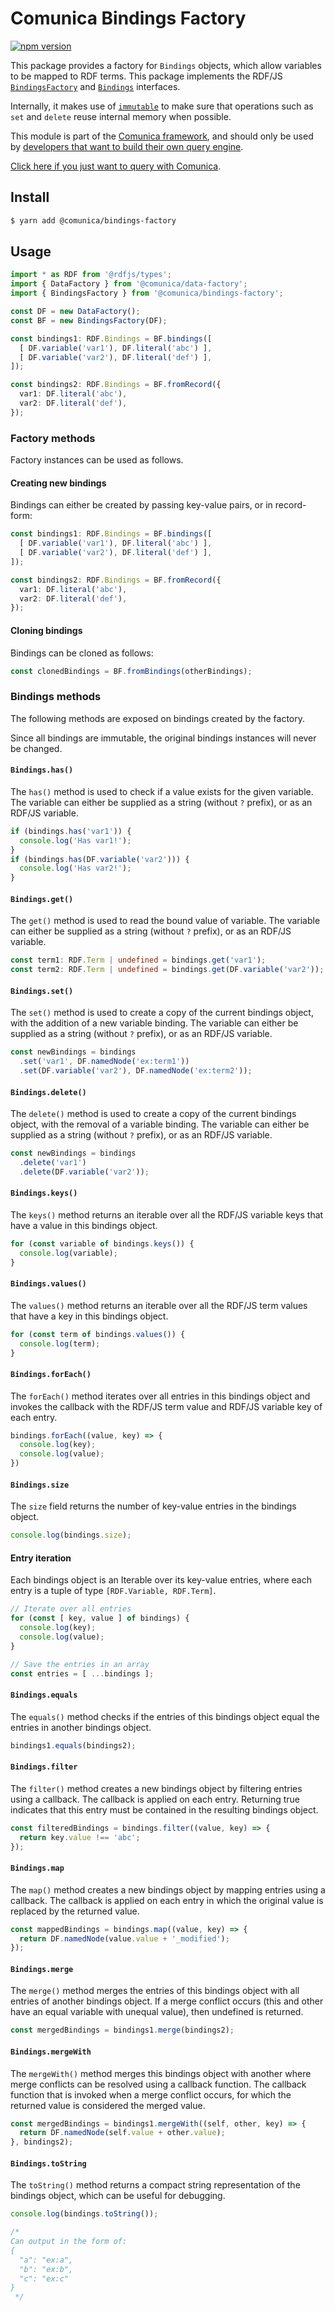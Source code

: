 # Comunica Bindings Factory

[![npm version](https://badge.fury.io/js/%40comunica%2Fbindings-factory.svg)](https://www.npmjs.com/package/@comunica/bindings-factory)

This package provides a factory for `Bindings` objects, which allow variables to be mapped to RDF terms.
This package implements the RDF/JS [`BindingsFactory`](http://rdf.js.org/query-spec/#bindingsfactory-interface)
and [`Bindings`](http://rdf.js.org/query-spec/#bindings-interface) interfaces.

Internally, it makes use of [`immutable`](https://www.npmjs.com/package/immutable)
to make sure that operations such as `set` and `delete` reuse internal memory when possible.

This module is part of the [Comunica framework](https://github.com/comunica/comunica),
and should only be used by [developers that want to build their own query engine](https://comunica.dev/docs/modify/).

[Click here if you just want to query with Comunica](https://comunica.dev/docs/query/).

## Install

```bash
$ yarn add @comunica/bindings-factory
```

## Usage

```typescript
import * as RDF from '@rdfjs/types';
import { DataFactory } from '@comunica/data-factory';
import { BindingsFactory } from '@comunica/bindings-factory';

const DF = new DataFactory();
const BF = new BindingsFactory(DF);

const bindings1: RDF.Bindings = BF.bindings([
  [ DF.variable('var1'), DF.literal('abc') ],
  [ DF.variable('var2'), DF.literal('def') ],
]);

const bindings2: RDF.Bindings = BF.fromRecord({
  var1: DF.literal('abc'),
  var2: DF.literal('def'),
});
```

### Factory methods

Factory instances can be used as follows.

#### Creating new bindings

Bindings can either be created by passing key-value pairs, or in record-form:

```typescript
const bindings1: RDF.Bindings = BF.bindings([
  [ DF.variable('var1'), DF.literal('abc') ],
  [ DF.variable('var2'), DF.literal('def') ],
]);

const bindings2: RDF.Bindings = BF.fromRecord({
  var1: DF.literal('abc'),
  var2: DF.literal('def'),
});
```

#### Cloning bindings

Bindings can be cloned as follows:

```typescript
const clonedBindings = BF.fromBindings(otherBindings);
```

### Bindings methods

The following methods are exposed on bindings created by the factory.

Since all bindings are immutable, the original bindings instances will never be changed.

#### `Bindings.has()`

The `has()` method is used to check if a value exists for the given variable.
The variable can either be supplied as a string (without `?` prefix), or as an RDF/JS variable.

```typescript
if (bindings.has('var1')) {
  console.log('Has var1!');
}
if (bindings.has(DF.variable('var2'))) {
  console.log('Has var2!');
}
```

#### `Bindings.get()`

The `get()` method is used to read the bound value of variable.
The variable can either be supplied as a string (without `?` prefix), or as an RDF/JS variable.

```typescript
const term1: RDF.Term | undefined = bindings.get('var1');
const term2: RDF.Term | undefined = bindings.get(DF.variable('var2'));
```

#### `Bindings.set()`

The `set()` method is used to create a copy of the current bindings object, with the addition of a new variable binding.
The variable can either be supplied as a string (without `?` prefix), or as an RDF/JS variable.

```typescript
const newBindings = bindings
  .set('var1', DF.namedNode('ex:term1'))
  .set(DF.variable('var2'), DF.namedNode('ex:term2'));
```

#### `Bindings.delete()`

The `delete()` method is used to create a copy of the current bindings object, with the removal of a variable binding.
The variable can either be supplied as a string (without `?` prefix), or as an RDF/JS variable.

```typescript
const newBindings = bindings
  .delete('var1')
  .delete(DF.variable('var2'));
```

#### `Bindings.keys()`

The `keys()` method returns an iterable over all the RDF/JS variable keys that have a value in this bindings object.

```typescript
for (const variable of bindings.keys()) {
  console.log(variable);
}
```

#### `Bindings.values()`

The `values()` method returns an iterable over all the RDF/JS term values that have a key in this bindings object.

```typescript
for (const term of bindings.values()) {
  console.log(term);
}
```

#### `Bindings.forEach()`

The `forEach()` method iterates over all entries in this bindings object
and invokes the callback with the RDF/JS term value and RDF/JS variable key of each entry.

```typescript
bindings.forEach((value, key) => {
  console.log(key);
  console.log(value);
})
```

#### `Bindings.size`

The `size` field returns the number of key-value entries in the bindings object.

```typescript
console.log(bindings.size);
```

#### Entry iteration

Each bindings object is an Iterable over its key-value entries,
where each entry is a tuple of type `[RDF.Variable, RDF.Term]`.

```typescript
// Iterate over all entries
for (const [ key, value ] of bindings) {
  console.log(key);
  console.log(value);
}

// Save the entries in an array
const entries = [ ...bindings ];
```

#### `Bindings.equals`

The `equals()` method checks if the entries of this bindings object equal the entries in another bindings object.

```typescript
bindings1.equals(bindings2);
```

#### `Bindings.filter`

The `filter()` method creates a new bindings object by filtering entries using a callback.
The callback is applied on each entry.
Returning true indicates that this entry must be contained in the resulting bindings object.

```typescript
const filteredBindings = bindings.filter((value, key) => {
  return key.value !== 'abc';
});
```

#### `Bindings.map`

The `map()` method creates a new bindings object by mapping entries using a callback.
The callback is applied on each entry in which the original value is replaced by the returned value.

```typescript
const mappedBindings = bindings.map((value, key) => {
  return DF.namedNode(value.value + '_modified');
});
```

#### `Bindings.merge`

The `merge()` method merges the entries of this bindings object with all entries of another bindings object.
If a merge conflict occurs (this and other have an equal variable with unequal value), then undefined is returned.

```typescript
const mergedBindings = bindings1.merge(bindings2);
```

#### `Bindings.mergeWith`

The `mergeWith()` method merges this bindings object with another
where merge conflicts can be resolved using a callback function.
The callback function that is invoked when a merge conflict occurs,
for which the returned value is considered the merged value.

```typescript
const mergedBindings = bindings1.mergeWith((self, other, key) => {
  return DF.namedNode(self.value + other.value);
}, bindings2);
```

#### `Bindings.toString`

The `toString()` method returns a compact string representation of the bindings object,
which can be useful for debugging.

```typescript
console.log(bindings.toString());

/*
Can output in the form of:
{
  "a": "ex:a",
  "b": "ex:b",
  "c": "ex:c"
}
 */
```
